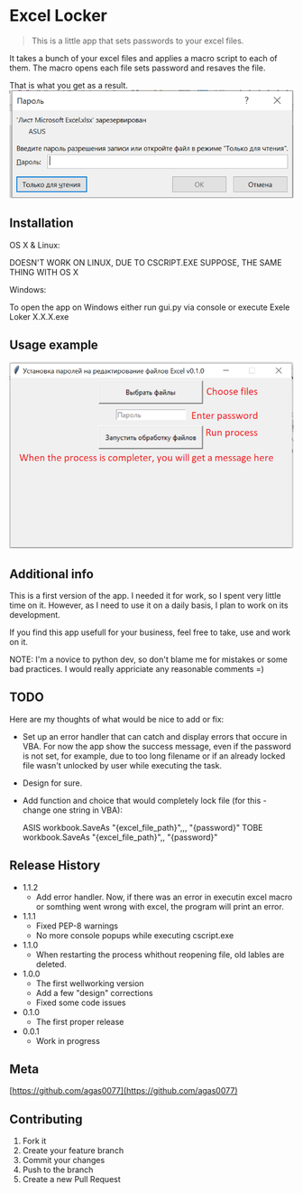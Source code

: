 # Excel Locker
> This is a little app that sets passwords to your excel files.

It takes a bunch of your excel files and applies a macro script to each of them. 
The macro opens each file sets password and resaves the file.

That is what you get as a result.
![](result.png)

## Installation

OS X & Linux:

DOESN'T WORK ON LINUX, DUE TO CSCRIPT.EXE
SUPPOSE, THE SAME THING WITH OS X

Windows:

To open the app on Windows either run gui.py via console or execute Exele Loker X.X.X.exe

## Usage example

![](process.png)

## Additional info

This is a first version of the app. I needed it for work, so I spent very little time on it. However, as I need to use it on a daily basis, I plan to work on its development.

If you find this app usefull for your business, feel free to take, use and work on it.

NOTE: I'm a novice to python dev, so don't blame me for mistakes or some bad practices. I would really appriciate any reasonable comments =)

## TODO
Here are my thoughts of what would be nice to add or fix:

* Set up an error handler that can catch and display errors that occure in VBA. For now the app show the success message, even if the password is not set, for example, due to too long filename or if an already locked file wasn't unlocked by user while executing the task.

*  Design for sure.

* Add function and choice that would completely lock file (for this - change one string in VBA):

    ASIS workbook.SaveAs "{excel_file_path}",,, "{password}"
    TOBE workbook.SaveAs "{excel_file_path}",, "{password}" 

## Release History

* 1.1.2
    * Add error handler. Now, if there was an error in executin excel macro or somthing went wrong with excel, the program will print an error.
* 1.1.1
    * Fixed PEP-8 warnings
    * No more console popups while executing cscript.exe
* 1.1.0
    * When restarting the process whithout reopening file, old lables are deleted. 
* 1.0.0
    * The first wellworking version
    * Add a few "design" corrections
    * Fixed some code issues
* 0.1.0
    * The first proper release
* 0.0.1
    * Work in progress

## Meta

[https://github.com/agas0077](https://github.com/agas0077)

## Contributing

1. Fork it
2. Create your feature branch
3. Commit your changes
4. Push to the branch
5. Create a new Pull Request
